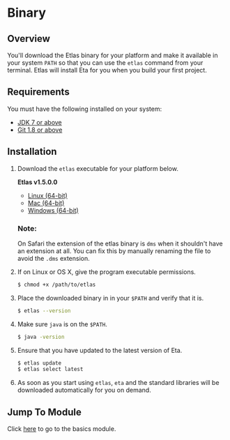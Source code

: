 # Binary

## Overview

You'll download the Etlas binary for your platform and make it available in your system `PATH` so that you can use the `etlas` command from your terminal. Etlas will install Eta for you when you build your first project.

## Requirements

You must have the following installed on your system:

- [JDK 7 or above](https://www.oracle.com/java/technologies/javase-downloads.html)
- [Git 1.8 or above](https://git-scm.com/book/en/v1/Getting-Started-Installing-Git)

## Installation

1.  Download the `etlas` executable for your platform below.

    **Etlas v1.5.0.0**

    - [Linux (64-bit)](https://cdnverify.eta-lang.org/eta-binaries/etlas-1.5.0.0/binaries/x86_64-linux/etlas)
    - [Mac (64-bit)](https://cdnverify.eta-lang.org/eta-binaries//etlas-1.5.0.0/binaries/x86_64-osx/etlas)
    - [Windows (64-bit)](https://cdnverify.eta-lang.org/eta-binaries/etlas-1.5.0.0/binaries/x86_64-windows/etlas.exe)

    ### Note:

    On Safari the extension of the etlas binary is `dms` when it shouldn't have an extension at all. You can fix this by manually renaming the file to avoid the `.dms` extension.

2.  If on Linux or OS X, give the program executable permissions.

    ```sh
    $ chmod +x /path/to/etlas
    ```

3.  Place the downloaded binary in in your `$PATH` and verify that it is.

    ```sh
    $ etlas --version
    ```

4.  Make sure `java` is on the `$PATH`.

    ```sh
    $ java -version
    ```

5.  Ensure that you have updated to the latest version of Eta.

    ```sh
    $ etlas update
    $ etlas select latest
    ```

6.  As soon as you start using `etlas`, `eta` and the standard libraries will be downloaded automatically for you on demand.

## Jump To Module

Click [here](/docs/user-guides/etlas-user-guide/basics/initializing) to go to the basics module.
